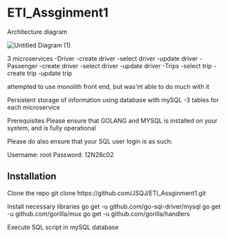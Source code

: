 # ETI_Assginment1
Architecture diagram

![Untitled Diagram (1)](https://user-images.githubusercontent.com/78250532/145850298-9ac8a5c2-ac57-485b-99e8-8a7e83db817a.jpg)

3 microservices
-Driver
  -create driver
  -select driver
  -update driver
 -Passenger
  -create driver
  -select driver
  -update driver
-Trips
  -select trip
  -create trip
  -update trip
  
 attempted to use monolith front end, but was'nt able to do much with it
 
Persistent storage of information using database with mySQL
-3 tables for each microservice

Prerequisites
Please ensure that GOLANG and MYSQL is installed on your system, and is fully operational

Please do also ensure that your SQL user login is as such:

   Username: root
   Password: 12N28c02
   
<h2><b>Installation</b></h2>
Clone the repo
git clone https://github.com/JSQJ/ETI_Assginment1.git

Install necessary libraries
go get -u github.com/go-sql-driver/mysql
go get -u github.com/gorilla/mux
go get -u github.com/gorilla/handlers

Execute SQL script in mySQL database
